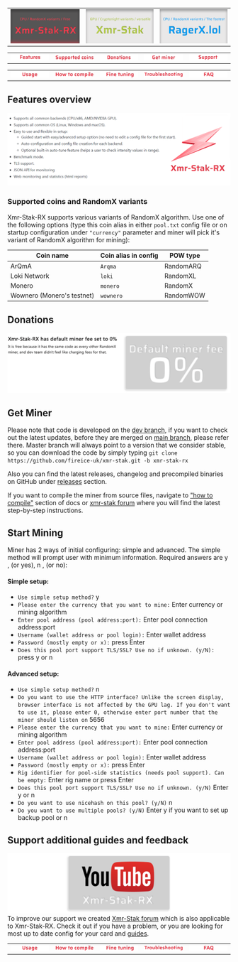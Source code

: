 <table>
    <tr>
        <td align="center"><a href=#><img src="/doc/_img/xmr-stak-rx-btn.png"></a></td>
        <td align="center"><a href=https://github.com/fireice-uk/xmr-stak/tree/master/doc/README.md><img src="/doc/_img/xmr-stak-btn.png"></a></td>
        <td align="center"><a href=https://ragerx.lol><img src="/doc/_img/ragerx-btn.png"></a></td>
    </tr>
</table>

<table>
    <tr>
        <td align="center"><a href=#features-overview><img src="/doc/_img/menu-features.png"></a></td>
        <td align="center"><a href=#supported-coins-and-randomx-variants><img src="/doc/_img/menu-supported-coins.png"></a></td>
        <td align="center"><a href=#Donations><img src="/doc/_img/menu-donations.png"></a></td>
        <td align="center"><a href=#get-miner><img src="/doc/_img/menu-get-miner.png"></a></td>
        <td align="center"><a href=#support-additional-guides-and-feedback><img src="/doc/_img/menu-support.png"></a></td>
    </tr>
</table>

<table>
    <tr>
        <td align="center"><a href=usage.md><img src="/doc/_img/usage.png"></a></td>
        <td align="center"><a href=compile/compile.md><img src="/doc/_img/how-to-compile.png"></a></td>
        <td align="center"><a href=tuning.md><img src="/doc/_img/fine-tuning.png"></a></td>
        <td align="center"><a href=troubleshooting.md><img src="/doc/_img/troubleshooting.png"></a></td>
        <td align="center"><a href=FAQ.md><img src="/doc/_img/faq.png"></a></td>
    </tr>
</table>

## Features overview
[<img src="/doc/_img/features.png">](#)


### Supported coins and RandomX variants
Xmr-Stak-RX supports various variants of RandomX algorithm. Use one of the following options (type this coin alias in either `pool.txt` config file or on startup configuration under `"currency"` parameter and miner will pick it's variant of RandomX algorithm for mining):

| Coin name | Coin alias in config | POW type |
| --- | --- |  --- |
| ArQmA | `Arqma` |  RandomARQ |
| Loki Network | `loki` | RandomXL |
| Monero | `monero` | RandomX |
| Wownero (Monero's testnet) | `wownero` | RandomWOW |


## Donations
[<img src="/doc/_img/fee.png">](#)

## Get Miner
Please note that code is developed on the [dev branch](#), if you want to check out the latest updates, before they are merged on [main branch](#), please refer there. Master branch will always point to a version that we consider stable, so you can download the code by simply typing `git clone https://github.com/fireice-uk/xmr-stak.git -b xmr-stak-rx`  

Also you can find the latest releases, changelog and precompiled binaries on GitHub under [releases](#) section.

If you want to compile the miner from source files, navigate to ["how to compile"](#) section of docs or [xmr-stak forum](#) where you will find the latest step-by-step instructions.


## Start Mining
Miner has 2 ways of initial configuring: simple and advanced. The simple method will prompt user with minimum information. Required answers are y , (or yes), n , (or no):

#### Simple setup:
* `Use simple setup method?` y    
* `Please enter the currency that you want to mine:` Enter currency or mining algorithm  
* `Enter pool address (pool address:port):` Enter pool connection address:port  
* `Username (wallet address or pool login):` Enter wallet address
* `Password (mostly empty or x):` press Enter  
* `Does this pool port support TLS/SSL? Use no if unknown. (y/N):` press y or n  

#### Advanced setup:
* `Use simple setup method?` n  
* `Do you want to use the HTTP interface? Unlike the screen display, browser interface is not affected by the GPU lag. If you don't want to use it, please enter 0, otherwise enter port number that the miner should listen on` 5656
* `Please enter the currency that you want to mine:` Enter currency or mining algorithm
* `Enter pool address (pool address:port):` Enter pool connection address:port 
* `Username (wallet address or pool login):` Enter wallet address
* `Password (mostly empty or x):` press Enter
* `Rig identifier for pool-side statistics (needs pool support). Can be empty:` Enter rig name or press Enter
* `Does this pool port support TLS/SSL? Use no if unknown. (y/N)` Enter y or n
* `Do you want to use nicehash on this pool? (y/N)` n
* `Do you want to use multiple pools? (y/N)` Enter y if you want to set up backup pool or n


## Support additional guides and feedback
[<img src="/doc/_img/YT.png">](https://www.youtube.com/c/xmrstak)
To improve our support we created [Xmr-Stak forum](https://www.reddit.com/r/XmrStak) which is also applicable to Xmr-Stak-RX. Check it out if you have a problem, or you are looking for most up to date config for your card and [guides](https://www.reddit.com/r/XmrStak/wiki/index).

<table>
    <tr>
        <td align="center"><a href=usage.md><img src="/doc/_img/usage.png"></a></td>
        <td align="center"><a href=compile/compile.md><img src="/doc/_img/how-to-compile.png"></a></td>
        <td align="center"><a href=tuning.md><img src="/doc/_img/fine-tuning.png"></a></td>
        <td align="center"><a href=troubleshooting.md><img src="/doc/_img/troubleshooting.png"></a></td>
        <td align="center"><a href=FAQ.md><img src="/doc/_img/faq.png"></a></td>
    </tr>
</table>
